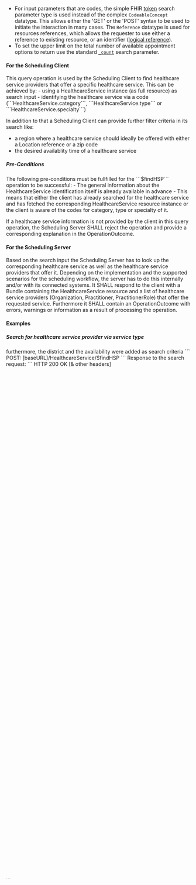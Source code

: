 
- For input parameters that are codes, the simple FHIR [token](https://hl7.org/fhir/R5/search.html#token) search parameter type is used instead of the complex ```CodeableConcept``` datatype. This allows either the 'GET' or the 'POST' syntax to be used to initiate the interaction in many cases. The ```Reference``` datatype is used for resources references, which allows the requester to use either a reference to existing resource, or an identifier ([logical reference](https://hl7.org/fhir/R5/references-definitions.html#Reference.identifier)).
- To set the upper limit on the total number of available appointment options to return use the standard [```_count```](https://hl7.org/fhir/R5/search.html#count) search parameter.

<h4> For the Scheduling Client </h4>
This query operation is used by the Scheduling Client to find healthcare service providers that offer a specific healthcare service. This can be achieved by:
- using a HealthcareService instance (as full resource) as search input
- identifying the healthcare service via a code (```HealthcareService.category```, ```HealthcareService.type``` or ```HealthcareService.specialty```) 

In addition to that a Scheduling Client can provide further filter criteria in its search like:
- a region where a healthcare service should ideally be offered with either a Location reference or a zip code
- the desired availablity time of a healthcare service

<h5> Pre-Conditions </h5>
The following pre-conditions must be fullfilled for the ```$findHSP``` operation to be successful:
- The general information about the HealthcareService identification itself is already available in advance
- This means that either the client has already searched for the healthcare service and has fetched the corresponding HealthcareService resource instance or the client is aware of the codes for category, type or specialty of it.

If a healthcare service information is not provided by the client in this query operation, the Scheduling Server SHALL reject the operation and provide a corresponding explanation in the OperationOutcome.

<h4> For the Scheduling Server </h4>
Based on the search input the Scheduling Server has to look up the corresponding healthcare service as well as the healthcare service providers that offer it. Depending on the implementation and the supported scenarios for the scheduling workflow, the server has to do this internally and/or with its connected systems.
It SHALL respond to the client with a Bundle containing the HealthcareService resource and a list of healthcare service providers (Organization, Practitioner, PractitionerRole) that offer the requested service. Furthermore it SHALL contain an OperationOutcome with errors, warnings or information as a result of processing the operation.

<h4> Examples </h4>
<h5> Search for healthcare service provider via service type</h5>
furthermore, the district and the availability were added as search criteria
```
POST: [baseURL]/HealthcareService/$findHSP

<Parameters xmlns="http://hl7.org/fhir">
    <parameter>
        <name value="healthcareService-type" />
        <valueString value="healthcareService-type=http://hl7.at/fhir/TC-FHIR-AG-Scheduling-R5/R5/ValueSet/AtSchedulingServiceType|65" />
    </parameter>
    <parameter>
        <name value="healthcareService-zipCodeArea" />
        <valueString value="5350" />
    </parameter>
    <parameter>
        <name value="healthcareService-availability" />
        <valueAvailability>
            <availableTime>
                <daysOfWeek value="mon"/>
                <availableStartTime value="08:00:00"/>
                <availableEndTime value="10:00:00"/>
            </availableTime>
            <availableTime>
                <daysOfWeek value="tue"/>
                <availableStartTime value="08:00:00"/>
                <availableEndTime value="10:00:00"/>
            </availableTime>
        </valueAvailability>
    </parameter>
</Parameters>
```
Response to the search request:
```
HTTP 200 OK
[& other headers]

<Bundle xmlns="http://hl7.org/fhir">
    <id value="bundle-example"/> 
    <meta> 
        <lastUpdated value="2014-08-18T01:43:30Z"/> 
    </meta>  
    <type value="searchset"/>   
    <total value="3"/> 
    <entry>
        <fullUrl value="[baseURL]/HealthcareService/HL7ATSchedulingHealthcareServiceExample01"/> 
        <resource> 
            <HealthcareService xmlns="http://hl7.org/fhir">
                <id value="HL7ATSchedulingHealthcareServiceExample01"/>
                <meta>
                    <profile value="http://hl7.at/fhir/TC-FHIR-AG-Scheduling-R5/R5/StructureDefinition/at-scheduling-healthcareservice"/>
                </meta>
                <active value="true"/>
                <type>
                    <coding>
                        <system value="http://hl7.at/fhir/TC-FHIR-AG-Scheduling-R5/R5/ValueSet/AtSchedulingServiceType"/>
                        <code value="65"/>
                        <display value="Physiotherapy"/>
                    </coding>
                </type>
            </HealthcareService>
        </resource>
    </entry>
    <entry> 
        <fullUrl value="[baseURL]/PractitionerRole/HL7ATCorePractitionerRoleExample01"/> 
        <resource> 
            <PractitionerRole xmlns="http://hl7.org/fhir">
                <id value="HL7ATCorePractitionerRoleExample01"/>
                <meta>
                    <profile
                            value="http://hl7.at/fhir/HL7ATCoreProfiles/5.0.0/StructureDefinition/at-core-practitionerRole"/>
                </meta>
                <active value="true"/>
                <practitioner>
                    <reference value="Practitioner/HL7ATCorePractitionerExample01"/>
                </practitioner>
                <code>
                    <coding>
                    <system
                            value="https://termgit.elga.gv.at/ValueSet/hl7-at-practitionerrole"/>
                    <code value="100"/>
                    <display value="Ärztin/Arzt für Allgemeinmedizin"/>
                    </coding>
                </code>
                <specialty>
                    <coding>
                    <system value="http://snomed.info/sct"/>
                    <code value="419772000"/>
                    <display value="Family practice"/>
                    </coding>
                </specialty>
                <specialty>
                    <coding>
                    <system value="http://snomed.info/sct"/>
                    <code value="410005002"/>
                    <display value="Dive medicine"/>
                    </coding>
                </specialty>
                <healthcareService>
                    <reference value="HealthcareService/HL7ATSchedulingHealthcareServiceExample01"/>
                </healthcareService>
                <availability>
                    <availableTime>
                        <daysOfWeek value="mon"/>
                        <availableStartTime value="07:00:00"/>
                        <availableEndTime value="12:00:00"/>
                    </availableTime>
                    <availableTime>
                        <daysOfWeek value="tue"/>
                        <availableStartTime value="07:30:00"/>
                        <availableEndTime value="12:30:00"/>
                    </availableTime>
                    <availableTime>
                        <daysOfWeek value="thu"/>
                        <allDay value="true"/>
                    </availableTime>
                    <notAvailableTime>
                        <description value="Urlaub"/>
                        <during>
                            <start value="2024-08-01"/>
                            <end value="2024-08-31"/>
                        </during>
                    </notAvailableTime>
                    <notAvailableTime>
                        <description value="Zwischen den Feiertagen geschlossen."/>
                        <during>
                            <start value="2024-12-24"/>
                            <end value="2025-01-06"/>
                        </during>
                    </notAvailableTime>
                </availability>
            </PractitionerRole> 
        </resource> 
    </entry> 
    <entry> 
        <fullUrl value="[baseURL]/Practitioner/HL7ATCorePractitionerExample01"/> 
        <resource> 
            <Practitioner xmlns="http://hl7.org/fhir">
                <id value="HL7ATCorePractitionerExample01"/>
                <meta>
                    <profile value="http://hl7.at/fhir/HL7ATCoreProfiles/5.0.0/StructureDefinition/at-core-practitioner"/>
                </meta>
                <identifier>
                    <system value="urn:ietf:rfc:3986"/>
                    <value value="urn:oid:1.2.40.0.34.99.4613.4"/>
                    <assigner>
                        <display value="Bundesministerium für Gesundheit"/>
                    </assigner>
                </identifier>
                <identifier>
                    <system value="urn:oid:1.2.40.0.10.1.4.3.2"/>
                    <value value="987654321"/>
                    <assigner>
                        <display value="Dachverband der österreichischen Sozialversicherungsträger"/>
                    </assigner>
                </identifier>
                <active value="true"/>
                <name>
                    <family value="Musterärztin"/>
                    <given value="Melanie"/>
                    <prefix value="Prof. Dr."/>
                </name>
                <telecom>
                    <system value="email"/>
                    <value value="office@musterpraxis.at"/>
                    <use value="work"/>
                </telecom>
                <telecom>
                    <system value="phone"/>
                    <value value="+436500987654321"/>
                    <use value="work"/>
                </telecom>
                <gender value="female"/>
                <address>
                    <use value="work"/>
                    <type value="both"/>
                    <line value="Mozartgasse 8 Stiege 2">
                    <extension url="http://hl7.org/fhir/StructureDefinition/iso21090-ADXP-streetName">
                        <valueString value="Mozartgasse"/>
                    </extension>
                    <extension url="http://hl7.org/fhir/StructureDefinition/iso21090-ADXP-houseNumber">
                        <valueString value="8"/>
                    </extension>
                    <extension url="http://hl7.org/fhir/StructureDefinition/iso21090-ADXP-additionalLocator">
                        <valueString value="Stiege 2"/>
                    </extension>
                    <extension url="http://hl7.at/fhir/HL7ATCoreProfiles/5.0.0/StructureDefinition/at-core-ext-address-additionalInformation">
                        <valueString value="Barrierefreier Zugang"/>
                    </extension>
                    </line>
                    <city value="St. Wolfgang"/>
                    <state value="Salzburg"/>
                    <postalCode value="5350"/>
                    <country value="AUT"/>
                </address>
            </Practitioner> 
        </resource> 
    </entry> 
</Bundle> 
```